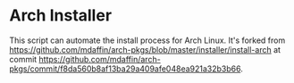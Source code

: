 # Arch Installer

This script can automate the install process for Arch Linux. It's forked from
https://github.com/mdaffin/arch-pkgs/blob/master/installer/install-arch at
commit
https://github.com/mdaffin/arch-pkgs/commit/f8da560b8af13ba29a409afe048ea921a32b3b66.


